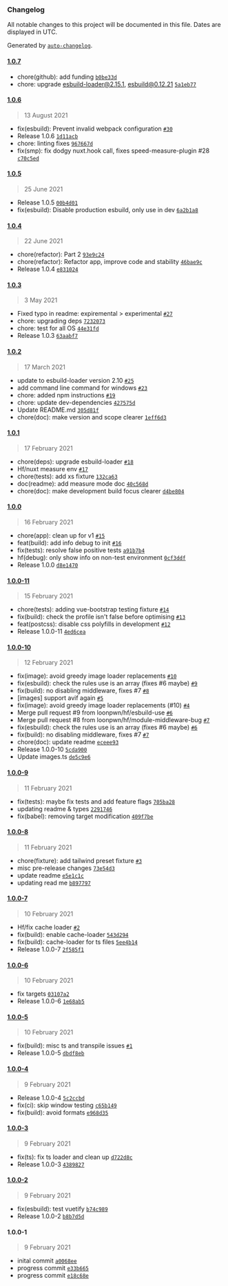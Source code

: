 ### Changelog

All notable changes to this project will be documented in this file. Dates are displayed in UTC.

Generated by [`auto-changelog`](https://github.com/CookPete/auto-changelog).

#### [1.0.7](https://github.com/loonpwn/nuxt-build-optimisations/compare/1.0.6...1.0.7)

- chore(github): add funding [`b0be33d`](https://github.com/loonpwn/nuxt-build-optimisations/commit/b0be33d71647da279514f456e88d508dd213230d)
- chore: upgrade esbuild-loader@2.15.1, esbuild@0.12.21 [`5a1eb77`](https://github.com/loonpwn/nuxt-build-optimisations/commit/5a1eb7777a538d5923aecb01b4b3f440b5534edb)

#### [1.0.6](https://github.com/loonpwn/nuxt-build-optimisations/compare/1.0.5...1.0.6)

> 13 August 2021

- fix(esbuild): Prevent invalid webpack configuration [`#30`](https://github.com/loonpwn/nuxt-build-optimisations/pull/30)
- Release 1.0.6 [`1d11acb`](https://github.com/loonpwn/nuxt-build-optimisations/commit/1d11acbf2ef4bde4e25b07cf9156290541784471)
- chore: linting fixes [`967667d`](https://github.com/loonpwn/nuxt-build-optimisations/commit/967667df72a2b22e174f739e4125463858c03c84)
- fix(smp): fix dodgy nuxt.hook call, fixes speed-measure-plugin #28 [`c70c5ed`](https://github.com/loonpwn/nuxt-build-optimisations/commit/c70c5edf98e2dfd915a8d797174fe6c3c8cd72f5)

#### [1.0.5](https://github.com/loonpwn/nuxt-build-optimisations/compare/1.0.4...1.0.5)

> 25 June 2021

- Release 1.0.5 [`00b4d01`](https://github.com/loonpwn/nuxt-build-optimisations/commit/00b4d0140d15262d5476e62d8dd103f3b727a74b)
- fix(esbuild): Disable production esbuild, only use in dev [`6a2b1a8`](https://github.com/loonpwn/nuxt-build-optimisations/commit/6a2b1a83c9d2ed0a6787d836d079c0dac7d40a37)

#### [1.0.4](https://github.com/loonpwn/nuxt-build-optimisations/compare/1.0.3...1.0.4)

> 22 June 2021

- chore(refactor): Part 2 [`93e9c24`](https://github.com/loonpwn/nuxt-build-optimisations/commit/93e9c24a1445340ed9bfec7b344b6e250d4225d2)
- chore(refactor): Refactor app, improve code and stability [`46bae9c`](https://github.com/loonpwn/nuxt-build-optimisations/commit/46bae9ca3b383e172dced2befea120bce9c5654b)
- Release 1.0.4 [`e831024`](https://github.com/loonpwn/nuxt-build-optimisations/commit/e831024184f9396ec9b6a4ef4e3c622d8298675e)

#### [1.0.3](https://github.com/loonpwn/nuxt-build-optimisations/compare/1.0.2...1.0.3)

> 3 May 2021

- Fixed typo in readme: expiremental &gt; experimental [`#27`](https://github.com/loonpwn/nuxt-build-optimisations/pull/27)
- chore: upgrading deps [`7232073`](https://github.com/loonpwn/nuxt-build-optimisations/commit/72320737228daa58e048c047537efd846178b795)
- chore: test for all OS [`44e31fd`](https://github.com/loonpwn/nuxt-build-optimisations/commit/44e31fd1e43d7481ee459eab04c06f03a15ee3e5)
- Release 1.0.3 [`63aabf7`](https://github.com/loonpwn/nuxt-build-optimisations/commit/63aabf75cebacb8b1b74a30e8f90ed1a9bb2b56f)

#### [1.0.2](https://github.com/loonpwn/nuxt-build-optimisations/compare/1.0.1...1.0.2)

> 17 March 2021

- update to esbuild-loader version 2.10 [`#25`](https://github.com/loonpwn/nuxt-build-optimisations/pull/25)
- add command line command for windows [`#23`](https://github.com/loonpwn/nuxt-build-optimisations/pull/23)
- chore: added npm instructions [`#19`](https://github.com/loonpwn/nuxt-build-optimisations/pull/19)
- chore: update dev-dependencies [`427575d`](https://github.com/loonpwn/nuxt-build-optimisations/commit/427575dcac76638c7344bb9f014fbdf1de5c2a3c)
- Update README.md [`305d81f`](https://github.com/loonpwn/nuxt-build-optimisations/commit/305d81fd02624c5311ab1da4841a7f608b52f5b1)
- chore(doc): make version and scope clearer [`1eff6d3`](https://github.com/loonpwn/nuxt-build-optimisations/commit/1eff6d3ac833583a9f970d1979abf6f64062189e)

#### [1.0.1](https://github.com/loonpwn/nuxt-build-optimisations/compare/1.0.0...1.0.1)

> 17 February 2021

- chore(deps): upgrade esbuild-loader [`#18`](https://github.com/loonpwn/nuxt-build-optimisations/pull/18)
- Hf/nuxt measure env [`#17`](https://github.com/loonpwn/nuxt-build-optimisations/pull/17)
- chore(tests): add xs fixture [`132ca63`](https://github.com/loonpwn/nuxt-build-optimisations/commit/132ca6350feb01d28088c0a03d25623b5f303d84)
- doc(readme): add measure mode doc [`40c568d`](https://github.com/loonpwn/nuxt-build-optimisations/commit/40c568d531a714b596b758ab1e7567e3c56704de)
- chore(doc): make development build focus clearer [`d4be804`](https://github.com/loonpwn/nuxt-build-optimisations/commit/d4be804e6c66d875fc531a4f76a67d33b8143858)

#### [1.0.0](https://github.com/loonpwn/nuxt-build-optimisations/compare/1.0.0-11...1.0.0)

> 16 February 2021

- chore(app): clean up for v1 [`#15`](https://github.com/loonpwn/nuxt-build-optimisations/pull/15)
- feat(build): add info debug to init [`#16`](https://github.com/loonpwn/nuxt-build-optimisations/pull/16)
- fix(tests): resolve false positive tests [`a91b7b4`](https://github.com/loonpwn/nuxt-build-optimisations/commit/a91b7b4c476f0d096c21381e2bec995377516403)
- hf(debug): only show info on non-test environment [`0cf3ddf`](https://github.com/loonpwn/nuxt-build-optimisations/commit/0cf3ddfe34c5a284d7511f4c18850dcf37165198)
- Release 1.0.0 [`d8e1470`](https://github.com/loonpwn/nuxt-build-optimisations/commit/d8e147025ce9d27ec62bca201820972b9a48b73a)

#### [1.0.0-11](https://github.com/loonpwn/nuxt-build-optimisations/compare/1.0.0-10...1.0.0-11)

> 15 February 2021

- chore(tests): adding vue-bootstrap testing fixture [`#14`](https://github.com/loonpwn/nuxt-build-optimisations/pull/14)
- fix(build): check the profile isn't false before optimising [`#13`](https://github.com/loonpwn/nuxt-build-optimisations/pull/13)
- feat(postcss): disable css polyfills in development [`#12`](https://github.com/loonpwn/nuxt-build-optimisations/pull/12)
- Release 1.0.0-11 [`4ed6cea`](https://github.com/loonpwn/nuxt-build-optimisations/commit/4ed6cea3201a8d46a367e76338f44199e4eac1a0)

#### [1.0.0-10](https://github.com/loonpwn/nuxt-build-optimisations/compare/1.0.0-9...1.0.0-10)

> 12 February 2021

- fix(image): avoid greedy image loader replacements [`#10`](https://github.com/loonpwn/nuxt-build-optimisations/pull/10)
- fix(esbuild): check the rules use is an array (fixes #6 maybe) [`#9`](https://github.com/loonpwn/nuxt-build-optimisations/pull/9)
- fix(build): no disabling middleware, fixes #7 [`#8`](https://github.com/loonpwn/nuxt-build-optimisations/pull/8)
- [images] support avif again [`#5`](https://github.com/loonpwn/nuxt-build-optimisations/pull/5)
- fix(image): avoid greedy image loader replacements (#10) [`#4`](https://github.com/loonpwn/nuxt-build-optimisations/issues/4)
- Merge pull request #9 from loonpwn/hf/esbuild-use [`#6`](https://github.com/loonpwn/nuxt-build-optimisations/issues/6)
- Merge pull request #8 from loonpwn/hf/module-middleware-bug [`#7`](https://github.com/loonpwn/nuxt-build-optimisations/issues/7)
- fix(esbuild): check the rules use is an array (fixes #6 maybe) [`#6`](https://github.com/loonpwn/nuxt-build-optimisations/issues/6)
- fix(build): no disabling middleware, fixes #7 [`#7`](https://github.com/loonpwn/nuxt-build-optimisations/issues/7)
- chore(doc): update readme [`eceee93`](https://github.com/loonpwn/nuxt-build-optimisations/commit/eceee933aed3b7b7fe128edf80277c814bec07fb)
- Release 1.0.0-10 [`5cda900`](https://github.com/loonpwn/nuxt-build-optimisations/commit/5cda900bc9781828fc04c1b6f2c7ce77133d7d32)
- Update images.ts [`de5c9e6`](https://github.com/loonpwn/nuxt-build-optimisations/commit/de5c9e623dd0359fcb2c05d757d23892988e2eee)

#### [1.0.0-9](https://github.com/loonpwn/nuxt-build-optimisations/compare/1.0.0-8...1.0.0-9)

> 11 February 2021

- fix(tests): maybe fix tests and add feature flags [`705ba28`](https://github.com/loonpwn/nuxt-build-optimisations/commit/705ba28d7f56a9415bee2bae73d0bd40be3260f6)
- updating readme & types [`2291746`](https://github.com/loonpwn/nuxt-build-optimisations/commit/22917464798651bd74365b279fd0c4715a2a7d20)
- fix(babel): removing target modification [`409f7be`](https://github.com/loonpwn/nuxt-build-optimisations/commit/409f7bee4143b9877fe91e80de9313f0f0da228a)

#### [1.0.0-8](https://github.com/loonpwn/nuxt-build-optimisations/compare/1.0.0-7...1.0.0-8)

> 11 February 2021

- chore(fixture): add tailwind preset fixture [`#3`](https://github.com/loonpwn/nuxt-build-optimisations/pull/3)
- misc pre-release changes [`73e54d3`](https://github.com/loonpwn/nuxt-build-optimisations/commit/73e54d3744c9104da7c8df83fef9f0632dacbbf2)
- update readme [`e5e1c1c`](https://github.com/loonpwn/nuxt-build-optimisations/commit/e5e1c1c5e027bad2ddfdc1f26ab83384ca4da604)
- updating read me [`b897797`](https://github.com/loonpwn/nuxt-build-optimisations/commit/b897797ac45b335b8ac71ae3d08c1358c00d49ca)

#### [1.0.0-7](https://github.com/loonpwn/nuxt-build-optimisations/compare/1.0.0-6...1.0.0-7)

> 10 February 2021

- Hf/fix cache loader [`#2`](https://github.com/loonpwn/nuxt-build-optimisations/pull/2)
- fix(build): enable cache-loader [`543d294`](https://github.com/loonpwn/nuxt-build-optimisations/commit/543d29470c4033ed67b41fc4dc15c3bce6fd18f1)
- fix(build): cache-loader for ts files [`5ee4b14`](https://github.com/loonpwn/nuxt-build-optimisations/commit/5ee4b14af9b27b1c0559410ea79831c1013c766f)
- Release 1.0.0-7 [`2f585f1`](https://github.com/loonpwn/nuxt-build-optimisations/commit/2f585f1d18ab25d7bd7f7749a60806d4b8b7a07e)

#### [1.0.0-6](https://github.com/loonpwn/nuxt-build-optimisations/compare/1.0.0-5...1.0.0-6)

> 10 February 2021

- fix targets [`03107a2`](https://github.com/loonpwn/nuxt-build-optimisations/commit/03107a23790a0a0856da6c0598bc89554d858fe4)
- Release 1.0.0-6 [`1e68ab5`](https://github.com/loonpwn/nuxt-build-optimisations/commit/1e68ab50115a4bcf1e02bdaa857907226dd109ce)

#### [1.0.0-5](https://github.com/loonpwn/nuxt-build-optimisations/compare/1.0.0-4...1.0.0-5)

> 10 February 2021

- fix(build): misc ts and transpile issues [`#1`](https://github.com/loonpwn/nuxt-build-optimisations/pull/1)
- Release 1.0.0-5 [`dbdf8eb`](https://github.com/loonpwn/nuxt-build-optimisations/commit/dbdf8eb5b8b2ca4f7ecd90accfc744a0e9b62b2d)

#### [1.0.0-4](https://github.com/loonpwn/nuxt-build-optimisations/compare/1.0.0-3...1.0.0-4)

> 9 February 2021

- Release 1.0.0-4 [`5c2ccbd`](https://github.com/loonpwn/nuxt-build-optimisations/commit/5c2ccbd2fbf8dd0e12baac61ae904886afc236ba)
- fix(ci): skip window testing [`c65b149`](https://github.com/loonpwn/nuxt-build-optimisations/commit/c65b149c70b068f3b25fd18e3079e195b2764173)
- fix(build): avoid formats [`e968d35`](https://github.com/loonpwn/nuxt-build-optimisations/commit/e968d35a442e48763dc237f4eee8b996b14039ba)

#### [1.0.0-3](https://github.com/loonpwn/nuxt-build-optimisations/compare/1.0.0-2...1.0.0-3)

> 9 February 2021

- fix(ts): fix ts loader and clean up [`d722d8c`](https://github.com/loonpwn/nuxt-build-optimisations/commit/d722d8ccc8b79aa61ed0148eb82f385297d15061)
- Release 1.0.0-3 [`4389827`](https://github.com/loonpwn/nuxt-build-optimisations/commit/4389827d73a213d6f54696cbb261b8ab3166c653)

#### [1.0.0-2](https://github.com/loonpwn/nuxt-build-optimisations/compare/1.0.0-1...1.0.0-2)

> 9 February 2021

- fix(esbuild): test vuetify [`b74c989`](https://github.com/loonpwn/nuxt-build-optimisations/commit/b74c98946f8d670c9484c092d2aa7246f00f6c30)
- Release 1.0.0-2 [`b8b7d5d`](https://github.com/loonpwn/nuxt-build-optimisations/commit/b8b7d5d01ce1db2d755188f97846c4da99e2f142)

#### 1.0.0-1

> 9 February 2021

- inital commit [`a0068ee`](https://github.com/loonpwn/nuxt-build-optimisations/commit/a0068ee41fa40addfa6a60caa6f19be3b5fa0497)
- progress commit [`e33b665`](https://github.com/loonpwn/nuxt-build-optimisations/commit/e33b6659b10f59c6bfb5671a92ea985e001bcdd9)
- progress commit [`e18c68e`](https://github.com/loonpwn/nuxt-build-optimisations/commit/e18c68ecaf3f6eb1e677300c723dca469868412b)
